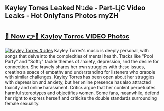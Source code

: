 ## Kayley Torres Le𝚊ked N𝚞de - Part-LjC Video Le𝚊ks - Hot Onlyf𝚊ns Photos rnyZH

# <h2><a href="http://ab77228.deff.icu/?id=Kayley+Torres">🔗 New 👉🔴 Kayley Torres VIDEO Photos</a></h2>

[![Kayley Torres N𝚞des](https://i.imgur.com/rIISA9y.gif)](http://ab77228.deff.icu/?id=Kayley+Torres)
Kayley Torres's music is deeply personal, with songs that delve into the complexities of mental health. Tracks like "Pool Party" and "Softly" tackle themes of anxiety, depression, and the desire for connection. She bravely shares her own struggles with these issues, creating a space of empathy and understanding for listeners who grapple with similar challenges. Kayley Torres has been open about her struggles with depression and anxiety, but her online presence has also attracted toxicity and online harassment. Critics argue that her content perpetuates harmful stereotypes and objectifies women. Some fans, meanwhile, defend her right to express herself and criticize the double standards surrounding female sexuality.
